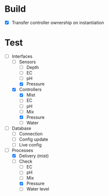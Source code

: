 # Build
- [x] Transfer controller ownership on instantiation

# Test
- [ ] Interfaces
  - [ ] Sensors
    - [ ] Depth
    - [ ] EC
    - [ ] pH
    - [x] Pressure

  - [x] Controllers
    - [x] Mist
    - [ ] EC
    - [ ] pH
    - [ ] Mix
    - [x] Pressure
    - [ ] Water

- [ ] Database
  - [ ] Connection
  - [ ] Config update
  - [ ] Live config

- [ ] Processes
  - [x] Delivery (mist)
  - [ ] Check
    - [ ] EC
    - [ ] pH
    - [ ] Mix
    - [x] Pressure
    - [ ] Water level
